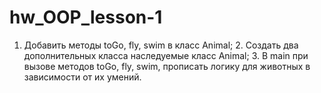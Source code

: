 # hw_OOP_lesson-1
1. Добавить методы toGo, fly, swim в класс Animal; 2. Создать два дополнительных класса наследуемые класс Animal; 3. В main при вызове методов toGo, fly, swim, прописать логику для животных в зависимости от их умений.
